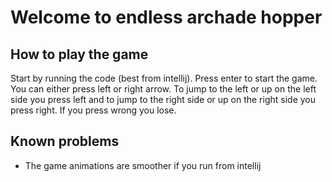 # Welcome to endless archade hopper
## How to play the game
Start by running the code (best from intellij). Press enter to start the game. You can either press left or right arrow. To jump to the left or up on the left side you press left and to jump to the right side or up on the right side you press right. If you press wrong you lose.
## Known problems
* The game animations are smoother if you run from intellij